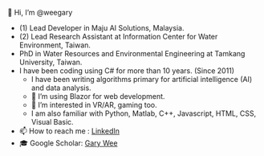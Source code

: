 👋 Hi, I’m @weegary
- (1) Lead Developer in Maju AI Solutions, Malaysia.
- (2) Lead Research Assistant at Information Center for Water Environment, Taiwan.
- PhD in Water Resources and Environmental Engineering at Tamkang University, Taiwan.
- I have been coding using C# for more than 10 years. (Since 2011)
  - I have been writing algorithms primary for artificial intelligence (AI) and data analysis.
  - 🌱 I’m using Blazor for web development.
  - 👀 I’m interested in VR/AR, gaming too.
  - I am also familiar with Python, Matlab, C++, Javascript, HTML, CSS, Visual Basic.
- 📫 How to reach me : [LinkedIn](https://www.linkedin.com/in/gary-wee-42868042/)
- 🎓 Google Scholar: [Gary Wee](https://scholar.google.com.tw/citations?user=mRPtgIsAAAAJ&hl=en&oi=ao)

<!---
weegary/weegary is a ✨ special ✨ repository because its `README.md` (this file) appears on your GitHub profile.
You can click the Preview link to take a look at your changes.
--->
